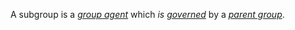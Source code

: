 A subgroup is a *[group agent](https://github.com/gcassel/Modular-Organization-Terminology/blob/master/compound-terms/group-agent.md)* which *is [governed](https://github.com/gcassel/Modular-Organization-Terminology/blob/master/terms/governance.md)* by a *[parent group](https://github.com/gcassel/Modular-Organization-Terminology/blob/master/compound-terms/parent-group.md)*.
